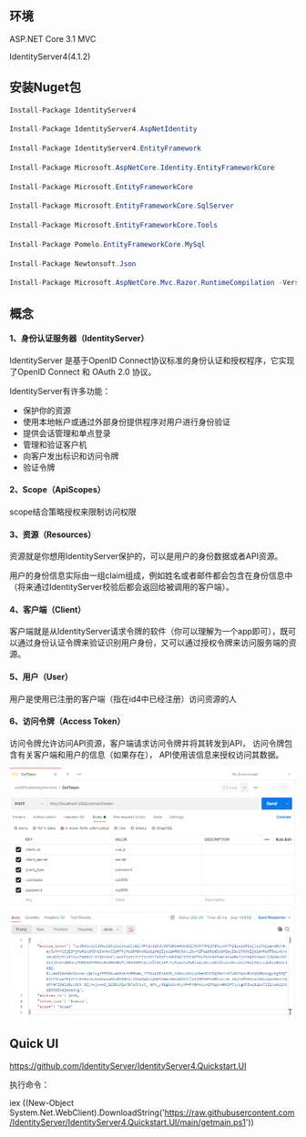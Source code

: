 ## **环境**

ASP.NET Core 3.1 MVC

IdentityServer4(4.1.2)

## 安装Nuget包

```C#
Install-Package IdentityServer4

Install-Package IdentityServer4.AspNetIdentity

Install-Package IdentityServer4.EntityFramework
    
Install-Package Microsoft.AspNetCore.Identity.EntityFrameworkCore

Install-Package Microsoft.EntityFrameworkCore

Install-Package Microsoft.EntityFrameworkCore.SqlServer

Install-Package Microsoft.EntityFrameworkCore.Tools

Install-Package Pomelo.EntityFrameworkCore.MySql

Install-Package Newtonsoft.Json

Install-Package Microsoft.AspNetCore.Mvc.Razor.RuntimeCompilation -Version 3.1.15
```



## 概念

#### 1、身份认证服务器（IdentityServer）

IdentityServer 是基于OpenID Connect协议标准的身份认证和授权程序，它实现了OpenID Connect 和 OAuth 2.0 协议。

IdentityServer有许多功能：

- 保护你的资源
- 使用本地帐户或通过外部身份提供程序对用户进行身份验证
- 提供会话管理和单点登录
- 管理和验证客户机
- 向客户发出标识和访问令牌
- 验证令牌

#### 2、Scope（ApiScopes）

scope结合策略授权来限制访问权限

#### 3、资源（Resources）

资源就是你想用IdentityServer保护的，可以是用户的身份数据或者API资源。

用户的身份信息实际由一组claim组成，例如姓名或者邮件都会包含在身份信息中（将来通过IdentityServer校验后都会返回给被调用的客户端）。

#### 4、客户端（Client）

客户端就是从IdentityServer请求令牌的软件（你可以理解为一个app即可），既可以通过身份认证令牌来验证识别用户身份，又可以通过授权令牌来访问服务端的资源。

#### 5、用户（User）

用户是使用已注册的客户端（指在id4中已经注册）访问资源的人

#### 6、访问令牌（Access Token）

访问令牌允许访问API资源，客户端请求访问令牌并将其转发到API， 访问令牌包含有关客户端和用户的信息（如果存在）， API使用该信息来授权访问其数据。

![avatar](/Imgs/GetToken.png)

## Quick UI

https://github.com/IdentityServer/IdentityServer4.Quickstart.UI

执行命令：

iex ((New-Object System.Net.WebClient).DownloadString('https://raw.githubusercontent.com/IdentityServer/IdentityServer4.Quickstart.UI/main/getmain.ps1'))